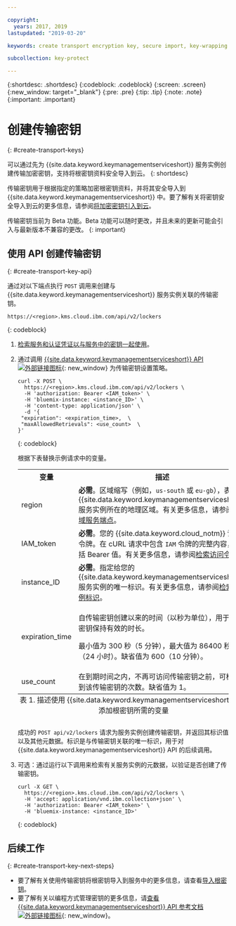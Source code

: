 ```yaml
---

copyright:
  years: 2017, 2019
lastupdated: "2019-03-20"

keywords: create transport encryption key, secure import, key-wrapping key, transport key API examples

subcollection: key-protect

---
```


{:shortdesc: .shortdesc}
{:codeblock: .codeblock}
{:screen: .screen}
{:new_window: target="_blank"}
{:pre: .pre}
{:tip: .tip}
{:note: .note}
{:important: .important}

# 创建传输密钥
{: #create-transport-keys}

可以通过先为 {{site.data.keyword.keymanagementserviceshort}} 服务实例创建传输加密密钥，支持将根密钥资料安全导入到云。
{: shortdesc}

传输密钥用于根据指定的策略加密根密钥资料，并将其安全导入到 {{site.data.keyword.keymanagementserviceshort}} 中。要了解有关将密钥安全导入到云的更多信息，请参阅[将加密密钥引入到云](/docs/services/key-protect/concepts?topic=key-protect-importing-keys)。

传输密钥当前为 Beta 功能。Beta 功能可以随时更改，并且未来的更新可能会引入与最新版本不兼容的更改。
{: important}

## 使用 API 创建传输密钥
{: #create-transport-key-api}

通过对以下端点执行 `POST` 调用来创建与 {{site.data.keyword.keymanagementserviceshort}} 服务实例关联的传输密钥。

```
https://<region>.kms.cloud.ibm.com/api/v2/lockers
```
{: codeblock}

1. [检索服务和认证凭证以与服务中的密钥一起使用](/docs/services/key-protect?topic=key-protect-set-up-api)。

2. 通过调用 [{{site.data.keyword.keymanagementserviceshort}} API ![外部链接图标](../../icons/launch-glyph.svg "外部链接图标")](https://{DomainName}/apidocs/key-protect){: new_window} 为传输密钥设置策略。

    ```cURL
    curl -X POST \
      https://<region>.kms.cloud.ibm.com/api/v2/lockers \
      -H 'authorization: Bearer <IAM_token>' \
      -H 'bluemix-instance: <instance_ID>' \
      -H 'content-type: application/json' \
      -d '{
     "expiration": <expiration_time>,  \
     "maxAllowedRetrievals": <use_count>  \
    }'
    ```
    {: codeblock}

    根据下表替换示例请求中的变量。

      <table>
        <tr>
          <th>变量</th>
          <th>描述</th>
        </tr>
        <tr>
          <td><varname>region</varname></td>
          <td><strong>必需</strong>。区域缩写（例如，<code>us-south</code> 或 <code>eu-gb</code>），表示 {{site.data.keyword.keymanagementserviceshort}} 服务实例所在的地理区域。有关更多信息，请参阅<a href="/docs/services/key-protect?topic=key-protect-regions#endpoints">区域服务端点</a>。</td>
        </tr>
        <tr>
          <td><varname>IAM_token</varname></td>
          <td><strong>必需</strong>。您的 {{site.data.keyword.cloud_notm}} 访问令牌。在 cURL 请求中包含 <code>IAM</code> 令牌的完整内容，包括 Bearer 值。有关更多信息，请参阅<a href="/docs/services/key-protect?topic=key-protect-retrieve-access-token">检索访问令牌</a>。</td>
        </tr>
        <tr>
          <td><varname>instance_ID</varname></td>
          <td><strong>必需</strong>。指定给您的 {{site.data.keyword.keymanagementserviceshort}} 服务实例的唯一标识。有关更多信息，请参阅<a href="/docs/services/key-protect?topic=key-protect-retrieve-instance-ID">检索实例标识</a>。</td>
        </tr>
        <tr>
          <td><varname>expiration_time</varname></td>
          <td>
            <p>自传输密钥创建以来的时间（以秒为单位），用于确定密钥保持有效的时长。</p>
            <p>最小值为 300 秒（5 分钟），最大值为 86400 秒（24 小时）。缺省值为 600（10 分钟）。</p>
          </td>
        </tr>
        <tr>
          <td><varname>use_count</varname></td>
          <td>在到期时间之内，不再可访问传输密钥之前，可检索到该传输密钥的次数。缺省值为 1。</td>
        </tr>
          <caption style="caption-side:bottom;">表 1. 描述使用 {{site.data.keyword.keymanagementserviceshort}} API 添加根密钥所需的变量</caption>
      </table>

    成功的 `POST api/v2/lockers` 请求为服务实例创建传输密钥，并返回其标识值以及其他元数据。标识是与传输密钥关联的唯一标识，用于对 {{site.data.keyword.keymanagementserviceshort}} API 的后续调用。

3. 可选：通过运行以下调用来检索有关服务实例的元数据，以验证是否创建了传输密钥。

    ```cURL
    curl -X GET \
      https://<region>.kms.cloud.ibm.com/api/v2/lockers \
      -H 'accept: application/vnd.ibm.collection+json' \
      -H 'authorization: Bearer <IAM_token>' \
      -H 'bluemix-instance: <instance_ID>'
    ```
    {: codeblock}

## 后续工作
{: #create-transport-key-next-steps}

- 要了解有关使用传输密钥将根密钥导入到服务中的更多信息，请查看[导入根密钥](/docs/services/key-protect?topic=key-protect-import-root-keys)。
- 要了解有关以编程方式管理密钥的更多信息，请[查看 {{site.data.keyword.keymanagementserviceshort}} API 参考文档 ![外部链接图标](../../icons/launch-glyph.svg "外部链接图标")](https://{DomainName}/apidocs/key-protect){: new_window}。
